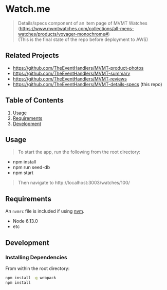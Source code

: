 # Watch.me

> Details/specs component of an item page of MVMT Watches  
> (https://www.mvmtwatches.com/collections/all-mens-watches/products/voyager-monochrome#)  
> (This is the final state of the repo before deployment to AWS)

## Related Projects

  - https://github.com/TheEventHandlers/MVMT-product-photos
  - https://github.com/TheEventHandlers/MVMT-summary
  - https://github.com/TheEventHandlers/MVMT-reviews
  - https://github.com/TheEventHandlers/MVMT-details-specs (this repo)

## Table of Contents

1. [Usage](#Usage)
1. [Requirements](#requirements)
1. [Development](#development)

## Usage

> To start the app, run the following from the root directory:
- npm install
- npm run seed-db
- npm start
> Then navigate to http://localhost:3003/watches/100/

## Requirements

An `nvmrc` file is included if using [nvm](https://github.com/creationix/nvm).

- Node 6.13.0
- etc

## Development

### Installing Dependencies

From within the root directory:

```sh
npm install -g webpack
npm install
```

